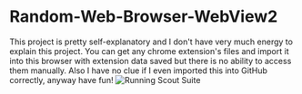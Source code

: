 # Random-Web-Browser-WebView2
This project is pretty self-explanatory and I don't have very much energy to explain this project. You can get any chrome extension's files and import it into this browser with extension data saved but there is no ability to access them manually. Also I have no clue if I even imported this into GitHub correctly, anyway have fun!
![Running Scout Suite](https://user-images.githubusercontent.com/13310971/78389085-22659d00-75b0-11ea-9f22-ea6fcaa6a1cd.gif)
